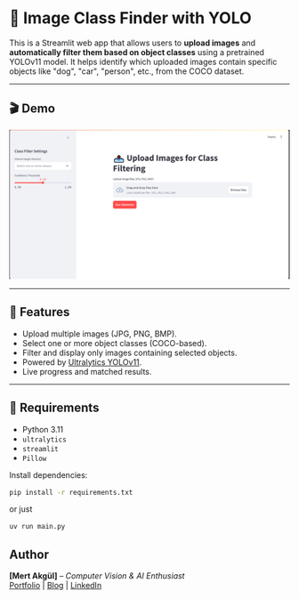 # 🧠 Image Class Finder with YOLO

This is a Streamlit web app that allows users to **upload images** and **automatically filter them based on object classes** using a pretrained YOLOv11 model. It helps identify which uploaded images contain specific objects like "dog", "car", "person", etc., from the COCO dataset.

---

## 🎬 Demo

![App Demo](demo/demo.png)

---

## 🚀 Features

- Upload multiple images (JPG, PNG, BMP).
- Select one or more object classes (COCO-based).
- Filter and display only images containing selected objects.
- Powered by [Ultralytics YOLOv11](https://github.com/ultralytics/ultralytics).
- Live progress and matched results.

---

## 🧰 Requirements

- Python 3.11
- `ultralytics`
- `streamlit`
- `Pillow`

Install dependencies:

```bash
pip install -r requirements.txt
```
or just
```bash
uv run main.py
```

## Author

**[Mert Akgül]** – *Computer Vision & AI Enthusiast*  
[Portfolio](https://medium.com/@Mert.A/list/projects-6f9bb92a3c21) | [Blog](https://medium.com/@Mert.A) | [LinkedIn](https://www.linkedin.com/in/mert-akgül)
